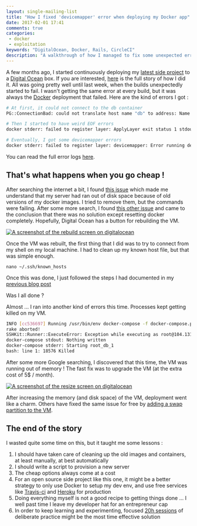 ```yaml
---
layout: single-mailing-list
title: "How I fixed 'devicemapper' error when deploying my Docker app"
date: 2017-02-01 17:41
comments: true
categories:
 - docker
 - exploitation
keywords: "DigitalOcean, Docker, Rails, CircleCI"
description: "A walkthrough of how I managed to fix some unexpected errors on my Digital Ocean Docker deployment box"
---
```

A few months ago, I started continuously deploying my [latest side project](https://github.com/philou/planning-poker) to a [Digital Ocean](https://cloud.digitalocean.com) box. If you are interested, [here](/continuously-deliver-a-rails-app-to-your-digital-ocean-box-using-docker/) is the full story of how I did it. All was going pretty well until last week, when the builds unexpectedly started to fail. I wasn't getting the same error at every build, but it was always the [Docker](https://www.docker.com/) deployment that failed. Here are the kind of errors I got :

```bash
# At first, it could not connect to the db container
PG::ConnectionBad: could not translate host name "db" to address: Name or service not known

# Then I started to have weird EOF errors
docker stderr: failed to register layer: ApplyLayer exit status 1 stdout:  stderr: unexpected EOF

# Eventually, I got some devicemapper errors
docker stderr: failed to register layer: devicemapper: Error running deviceCreate (createSnapDevice) dm_task_run failed
```

You can read the full error logs [here](https://circleci.com/gh/philou/planning-poker/tree/master).

## That's what happens when you go cheap !

After searching the internet a bit, I found [this issue](https://github.com/docker/docker/issues/6325) which made me understand that my server had ran out of disk space because of old versions of my docker images. I tried to remove them, but the commands were failing. After some more search, I found [this other issue](https://github.com/docker/docker/issues/26015) and came to the conclusion that there was no solution except resetting docker completely. Hopefully, Digital Ocean has a button for rebuilding the VM.

[![A screenshot of the rebuild screen on digitalocean]({{site.url}}{{site.baseurl}}/imgs/2017-02-01-how-i-fixed-devicemapper-error-when-deploying-my-docker-app/reset-digitalocean-small.jpg)]({{site.url}}/imgs/2017-02-01-how-i-fixed-devicemapper-error-when-deploying-my-docker-app/reset-digitalocean.jpg)

Once the VM was rebuilt, the first thing that I did was to try to connect from my shell on my local machine. I had to clean up my known host file, but that was simple enough.

```
nano ~/.ssh/known_hosts
```

Once this was done, I just followed the steps I had documented in my [previous blog post](/continuously-deliver-a-rails-app-to-your-digital-ocean-box-using-docker/)

Was I all done ?

Almost ... I ran into another kind of errors this time. Processes kept getting killed on my VM.

```bash
INFO [cc536697] Running /usr/bin/env docker-compose -f docker-compose.production.yml run app bundle exec rake db:migrate as root@104.131.47.10
rake aborted!
SSHKit::Runner::ExecuteError: Exception while executing as root@104.131.47.10: docker-compose exit status: 137
docker-compose stdout: Nothing written
docker-compose stderr: Starting root_db_1
bash: line 1: 18576 Killed
```

After some more Google searching, I discovered that this time, the VM was running out of memory ! The fast fix was to upgrade the VM (at the extra cost of 5$ / month).

[![A screenshot of the resize screen on digitalocean]({{site.url}}{{site.baseurl}}/imgs/2017-02-01-how-i-fixed-devicemapper-error-when-deploying-my-docker-app/resize-digitalocean-small.jpg)]({{site.url}}/imgs/2017-02-01-how-i-fixed-devicemapper-error-when-deploying-my-docker-app/resize-digitalocean.jpg)

After increasing the memory (and disk space) of the VM, deployment went like a charm. Others have fixed the same issue for free by [adding a swap partition to the VM](https://www.digitalocean.com/community/questions/npm-gets-killed-no-matter-what).

## The end of the story

I wasted quite some time on this, but it taught me some lessons :

1. I should have taken care of cleaning up the old images and containers, at least manually, at best automatically
1. I should write a script to provision a new server
1. The cheap options always come at a cost
1. For an open source side project like this one, it might be a better strategy to only use Docker to setup my dev env, and use free services like [Travis-ci](https://travis-ci.org/) and [Heroku](https://www.heroku.com/) for production
1. Doing everything myself is not a good recipe to getting things done ... I well past time I leave my developer hat for an entrepreneur cap
1. In order to keep learning and experimenting, focused [20h sessions](/how-i-got-my-feet-wet-with-machine-learning-with-the-first-20-hours/) of deliberate practice might be the most time effective solution
